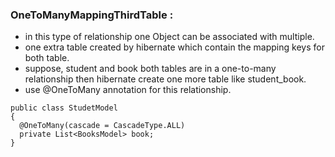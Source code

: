 ### OneToManyMappingThirdTable :
- in this type of relationship one Object can be associated with multiple.
- one extra table created by hibernate which contain the mapping keys for both table.
- suppose, student and book both tables are in a one-to-many relationship then hibernate create one more table like student_book.
- use @OneToMany annotation for this relationship.
```
public class StudetModel
{
  @OneToMany(cascade = CascadeType.ALL)
  private List<BooksModel> book;
}
```